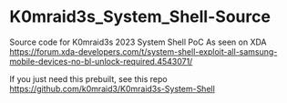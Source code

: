 # K0mraid3s_System_Shell-Source
 Source code for K0mraid3s 2023 System Shell PoC
As seen on XDA https://forum.xda-developers.com/t/system-shell-exploit-all-samsung-mobile-devices-no-bl-unlock-required.4543071/

If you just need this prebuilt, see this repo https://github.com/k0mraid3/K0mraid3s-System-Shell
